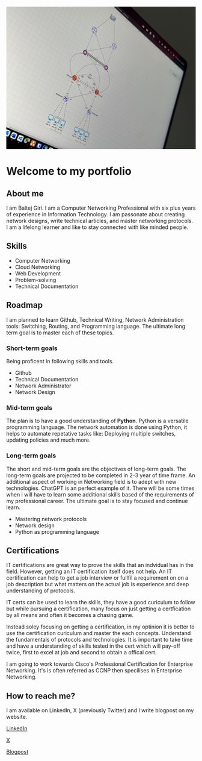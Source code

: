 ![Cisco Switch Image](network_design.jpg)

# Welcome to my portfolio

## About me
<p>
I am Baltej Giri. I am a Computer Networking Professional with six plus years of experience in Information Technology. I am passonate about creating network designs, write technical articles, and master networking protocols. I am a lifelong learner and like to stay connected with like minded people.
</p>

## Skills

- Computer Networking
- Cloud Networking
- Web Development
- Problem-solving
- Technical Documentation

## Roadmap

I am planned to learn Github, Technical Writing, Network Administration tools: Switching, Routing, and Programming language. The ultimate long term goal is to master each of these topics.


### Short-term goals
Being proficent in following skills and tools.
- Github
- Technical Documentation
- Network Administrator
- Network Design

### Mid-term goals

The plan is to have a good understanding of **Python**. Python is a versatile programming language. The network automation is done using Python, it helps to automate repetative tasks like: Deploying multiple switches, updating policies and much more.

### Long-term goals
The short and mid-term goals are the objectives of long-term goals. The long-term goals are projected to be completed in 2-3 year of time frame. An additional aspect of working in Networking field is to adept with new technologies. ChatGPT is an perfect example of it. There will be some times when i will have to learn some additional skills based of the requirements of my professional career. The ultimate goal is to stay focused and continue learn.

- Mastering network protocols
- Network design
- Python as programming language
</p>

## Certifications
IT certifications are great way to prove the skills that an indvidual has in the field. However, getting an IT certification itself does not help. An IT certification can help to get a job interview or fullfil a requirement on on a job description but what matters on the actual job is experience and deep understanding of protocols.</br>

IT certs can be used to learn the skills, they have a good curiculum to follow but while pursuing a certification, many focus on just getting a certfication by all means and often it becomes a chasing game.</br>

Instead soley focusing on getting a certification, in my optinion it is better to use the certification curiculum and master the each concepts. Understand the fundamentals of protocols and technologies. It is important to take time and have a understanding of skills tested in the cert which will pay-off twice, first to excel at job and second to obtain a offical cert.</br>

I am going to work towards Cisco's Professional Certification for Enterprise Networking. It's is often referred as CCNP then specilises in Enterprise Networking.

## How to reach me?
I am available on LinkedIn, X (previously Twitter) and I write blogpost on my website.

[LinkedIn](https://www.linkedin.com/in/baltej-giri)

[X](https://x.com/giribaltej)

[Blogpost](https://baltejgiri.github.io)
<!---
baltejgiri/baltejgiri is a ✨ special ✨ repository because its `README.md` (this file) appears on your GitHub pro.file.
You can click the Preview link to take a look at your changes.
--->
